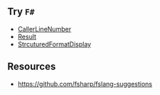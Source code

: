 ## Try `F#`

- [CallerLineNumber](Single/CallerLineNumber)
- [Result](Single/Result)
- [StrcuturedFormatDisplay](Single/StrcuturedFormatDisplay)

## Resources

- https://github.com/fsharp/fslang-suggestions
